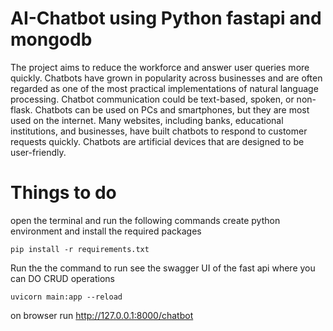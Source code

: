 # AI-Chatbot using Python fastapi and mongodb
The project aims to reduce the workforce and answer user queries more quickly. Chatbots have grown in popularity across businesses and are often regarded as one of the most practical implementations of natural language processing. Chatbot communication could be text-based, spoken, or non-flask. Chatbots can be used on PCs and smartphones, but they are most used on the internet. Many websites, including banks, educational institutions, and businesses, have built chatbots to respond to customer requests quickly. Chatbots are artificial devices that are designed to be user-friendly.

# Things to do

open the terminal and run the following commands 
create python environment and install the required packages
```
pip install -r requirements.txt
```

Run the the command to run see the swagger UI of the fast api where you can DO CRUD operations
```
uvicorn main:app --reload
```
on browser run http://127.0.0.1:8000/chatbot



